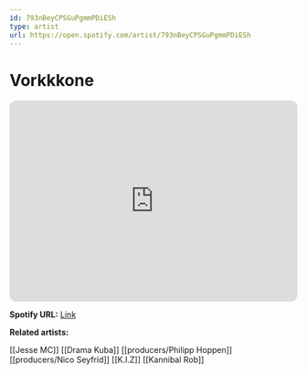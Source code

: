 ```yaml
---
id: 793nBeyCPSGuPgmmPDiESh
type: artist
url: https://open.spotify.com/artist/793nBeyCPSGuPgmmPDiESh
---
```

# Vorkkkone

<iframe style="border-radius:12px" src="https://open.spotify.com/embed/artist/793nBeyCPSGuPgmmPDiESh" width="100%" height="352" frameBorder="0" allowfullscreen="" allow="autoplay; clipboard-write; encrypted-media; fullscreen; picture-in-picture" loading="lazy"></iframe>

**Spotify URL:** [Link](https://open.spotify.com/artist/793nBeyCPSGuPgmmPDiESh)

**Related artists:**

[[Jesse MC]]
[[Drama Kuba]]
[[producers/Philipp Hoppen]]
[[producers/Nico Seyfrid]]
[[K.I.Z]]
[[Kannibal Rob]]
